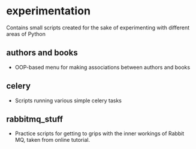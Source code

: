# experimentation
Contains small scripts created for the sake of experimenting with different areas of Python

## authors and books

- OOP-based menu for making associations between authors and books

## celery

- Scripts running various simple celery tasks

## rabbitmq_stuff

- Practice scripts for getting to grips with the inner workings of Rabbit MQ, taken from online tutorial.
